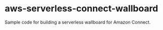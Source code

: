 # aws-serverless-connect-wallboard
Sample code for building a serverless wallboard for Amazon Connect.
